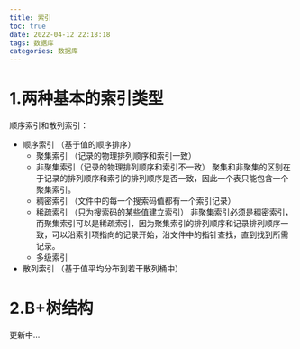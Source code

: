 ```yaml
---
title: 索引
toc: true
date: 2022-04-12 22:18:18
tags: 数据库
categories: 数据库
---
```


# 1.两种基本的索引类型
顺序索引和散列索引：
- 顺序索引              （基于值的顺序排序）
    - 聚集索引 （记录的物理排列顺序和索引一致）
    - 非聚集索引（记录的物理排列顺序和索引不一致）
聚集和非聚集的区别在于记录的排列顺序和索引的排列顺序是否一致，因此一个表只能包含一个聚集索引。
    - 稠密索引 （文件中的每一个搜索码值都有一个索引记录）
    - 稀疏索引  （只为搜索码的某些值建立索引）
非聚集索引必须是稠密索引，而聚集索引可以是稀疏索引，因为聚集索引的排列顺序和记录排列顺序一致，可以沿索引项指向的记录开始，沿文件中的指针查找，直到找到所需记录。
    - 多级索引
- 散列索引              （基于值平均分布到若干散列桶中）

# 2.B+树结构
更新中...


